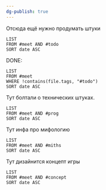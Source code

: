 ```yaml
---
dg-publish: true
---
```

Отсюда ещё нужно продумать штуки
```dataview
LIST
FROM #meet AND #todo 
SORT date ASC
```

DONE:
```dataview
LIST
FROM #meet 
WHERE !contains(file.tags, "#todo")
SORT date ASC
```

Тут болтали о технических штуках.
```dataview
LIST
FROM #meet AND #prog 
SORT date ASC
```

Тут инфа про мифологию
```dataview
LIST
FROM #meet AND #miths  
SORT date ASC
```

Тут дизайнится концепт игры
```dataview
LIST
FROM #meet AND #concept   
SORT date ASC
```
